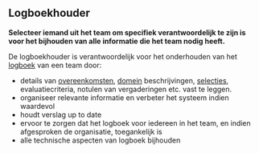 ## Logboekhouder

<summary>
<strong>Selecteer iemand uit het team om specifiek verantwoordelijk te zijn is voor het bijhouden van alle informatie die het team nodig heeft.</strong>
</summary>

De logboekhouder is verantwoordelijk voor het onderhouden van het [logboek](glossary:logbook) van een team door:

- details van [overeenkomsten](glossary:agreement), [domein](glossary:domain) beschrijvingen, [selecties](section:role-selection), evaluatiecriteria, notulen van vergaderingen etc. vast te leggen.
- organiseer relevante informatie en verbeter het systeem indien waardevol
- houdt verslag up to date
- ervoor te zorgen dat het logboek voor iedereen in het team, en indien afgesproken de organisatie, toegankelijk is
- alle technische aspecten van logboek bijhouden